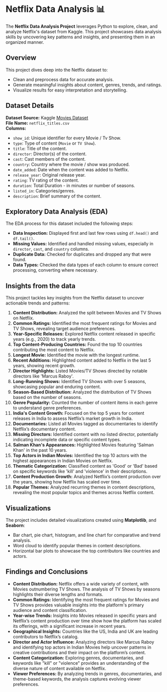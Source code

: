 # Netflix Data Analysis 📊

The **Netflix Data Analysis Project** leverages Python to explore, clean, and analyze Netflix's dataset from Kaggle. This project showcases data analysis skills by uncovering key patterns and insights, and presenting them in an organized manner.

## Overview
This project dives deep into the Netflix dataset to:
- Clean and preprocess data for accurate analysis.
- Generate meaningful insights about content, genres, trends, and ratings.
- Visualize results for easy interpretation and storytelling.

## Dataset Details
**Dataset Source:** Kaggle [Movies Dataset](https://www.kaggle.com/datasets/shivamb/netflix-shows?resource=download)  
**File Name:** `netflix_titles.csv`  
**Columns:**
- `show_id`: Unique identifier for every Movie / Tv Show.
- `type`: Type of content (`Movie` or `TV Show`).
- `title`: Title of the content.
- `director`: Director(s) of the content.
- `cast`: Cast members of the content.
- `country`: Country where the movie / show was produced.
- `date_added`: Date when the content was added to Netflix.
- `release_year`: Original release year.
- `rating`: TV rating of the content.
- `duration`: Total Duration - in minutes or number of seasons.
- `listed_in`: Categories/genres.
- `description`: Brief summary of the content.

## Exploratory Data Analysis (EDA)

The EDA process for this dataset included the following steps:
- **Data Inspection:** Displayed first and last few rows using `df.head()` and `df.tail()`.
- **Missing Values:** Identified and handled missing values, especially in `director`, `cast`, and `country` columns.
- **Duplicate Data:** Checked for duplicates and dropped any that were found.
- **Data Types:** Checked the data types of each column to ensure correct processing, converting where necessary.

## Insights from the data 
This project tackles key insights from the Netflix dataset to uncover actionable trends and patterns:

1. **Content Distribution:** Analyzed the split between Movies and TV Shows on Netflix.
2. **Common Ratings:** Identified the most frequent ratings for Movies and TV Shows, revealing target audience preferences.
3. **Year-Specific Releases:** Explored Netflix content released in specific years (e.g., 2020) to track yearly trends.
4. **Top Content-Producing Countries:** Found the top 10 countries contributing the most content to Netflix.
5. **Longest Movie:** Identified the movie with the longest runtime.
6. **Recent Additions:** Highlighted content added to Netflix in the last 5 years, showing recent growth.
7. **Director Highlights:** Listed Movies/TV Shows directed by notable directors like 'Marcus Raboy'.
8. **Long-Running Shows:** Identified TV Shows with over 5 seasons, showcasing popular and enduring content.
9. **Season-Based Distribution:** Analyzed the distribution of TV Shows based on the number of seasons.
10. **Genre Popularity:** Counted the number of content items in each genre to understand genre preferences.
11. **India's Content Growth:** Focused on the top 5 years for content releases in India to assess Netflix’s market growth in India.
12. **Documentaries:** Listed all Movies tagged as documentaries to identify Netflix’s documentary content.
13. **Missing Directors:** Identified content with no listed director, potentially indicating incomplete data or specific content types.
14. **Salman Khan's Appearances:** Highlighted Movies featuring 'Salman Khan' in the past 10 years.
15. **Top Actors in Indian Movies:** Identified the top 10 actors with the highest appearances in Indian Movies on Netflix.
16. **Thematic Categorization:** Classified content as 'Good' or 'Bad' based on specific keywords like 'kill' and 'violence' in their descriptions.
17. **Content Production Growth:** Analyzed Netflix’s content production over the years, showing how Netflix has scaled over time.
18. **Popular Themes:** Analyzed recurring themes in content descriptions, revealing the most popular topics and themes across Netflix content.

## Visualizations 
The project includes detailed visualizations created using **Matplotlib**, and **Seaborn**:

- Bar chart, pie chart, histogram, and line chart for comparative and trend analysis.
- Word cloud  to identify popular themes in content descriptions.
- Horizontal bar plots to showcase the top contributors like countries and actors.

## Findings and Conclusions 
- **Content Distribution:** Netflix offers a wide variety of content, with Movies outnumbering TV Shows. The analysis of TV Shows by seasons highlights their diverse lengths and formats.
- **Common Ratings:** Identifying the most frequent ratings for Movies and TV Shows provides valuable insights into the platform's primary audience and content classification.
- **Year-wise Trends:** Insights into Movies released in specific years and Netflix’s content production over time show how the platform has scaled its offerings, with a significant increase in recent years.
- **Geographical Insights:** Countries like the US, India and UK are leading contributors to Netflix’s catalog. 
- **Director and Actor Influence:** Analyzing directors like Marcus Raboy and identifying top actors in Indian Movies help uncover patterns in creative contributions and their impact on the platform’s content.
- **Content Categorization:** Exploring genres, documentaries, and keywords like "kill" or "violence" provides an understanding of the diverse nature of content available on Netflix.
- **Viewer Preferences:** By analyzing trends in genres, documentaries, and theme-based keywords, the analysis captures evolving viewer preferences.

